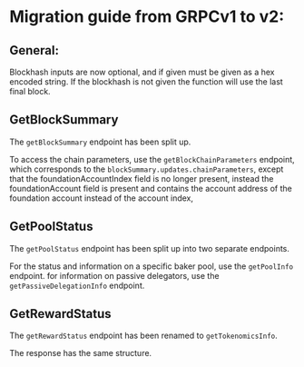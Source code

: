 # Migration guide from GRPCv1 to v2:

## General:
Blockhash inputs are now optional, and if given must be given as a hex encoded string. If the blockhash is not given the function will use the last final block.


## GetBlockSummary

The `getBlockSummary` endpoint has been split up.

To access the chain parameters, use the `getBlockChainParameters` endpoint, which corresponds to the `blockSummary.updates.chainParameters`,
except that the foundationAccountIndex field is no longer present, instead the foundationAccount field is present and contains the account address of the foundation account instead of the account index,

## GetPoolStatus

The `getPoolStatus` endpoint has been split up into two separate endpoints.

For the status and information on a specific baker pool, use the `getPoolInfo` endpoint.
for information on passive delegators, use the `getPassiveDelegationInfo` endpoint.

## GetRewardStatus

The `getRewardStatus` endpoint has been renamed to `getTokenomicsInfo`.

The response has the same structure.
